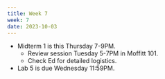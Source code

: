 ```yaml
---
title: Week 7
week: 7
date: 2023-10-03
---
```


- Midterm 1 is this Thursday 7-9PM.
    - Review session Tuesday 5-7PM in Moffitt 101.
    - Check Ed for detailed logistics.
- Lab 5 is due Wednesday 11:59PM.
